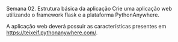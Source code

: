 Semana 02. Estrutura básica da aplicação
Crie uma aplicação web utilizando o framework flask e a plataforma PythonAnywhere.

A aplicação web deverá possuir as características presentes em https://teixeif.pythonanywhere.com/.
 
